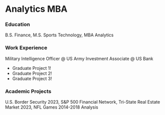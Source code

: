 # Analytics MBA

### Education
B.S. Finance, M.S. Sports Technology, MBA Analytics

### Work Experience
Military Intelligence Officer @ US Army
Investment Associate @ US Bank
- Graduate Project 1!
- Graduate Project 2!
- Graduate Project 3!

### Academic Projects
U.S. Border Security 2023,
S&P 500 Financial Network,
Tri-State Real Estate Market 2023,
NFL Games 2014-2018 Analysis
